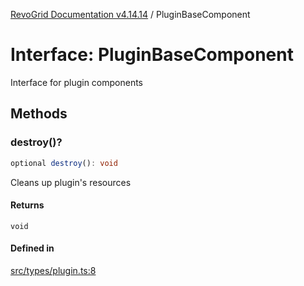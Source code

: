 [RevoGrid Documentation v4.14.14](README.md) / PluginBaseComponent

# Interface: PluginBaseComponent

Interface for plugin components

## Methods

### destroy()?

```ts
optional destroy(): void
```

Cleans up plugin's resources

#### Returns

`void`

#### Defined in

[src/types/plugin.ts:8](https://github.com/revolist/revogrid/blob/fdfe81f10fb07db00151f14190ac038aded766a8/src/types/plugin.ts#L8)
